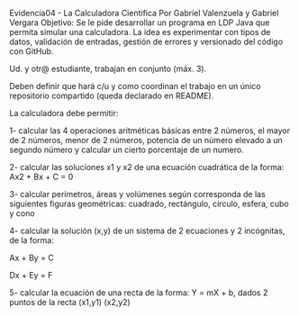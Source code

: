 Evidencia04 - La Calculadora Cientifica
Por Gabriel Valenzuela y Gabriel Vergara
Objetivo: Se le pide desarrollar un programa en LDP Java que permita simular una calculadora. La idea es experimentar con tipos de datos, validación de entradas, gestión de errores y versionado del código con GitHub.

Ud. y otr@ estudiante, trabajan en conjunto (máx. 3).

Deben definir que hará c/u y como coordinan el trabajo en un único repositorio compartido (queda declarado en README).

La calculadora debe permitir:

1- calcular las 4 operaciones aritméticas básicas entre 2 números, el mayor de 2 números,  menor de 2 números, potencia de un número elevado a un segundo número y calcular un cierto porcentaje de un numero.

2- calcular las soluciones x1 y x2 de una ecuación cuadrática de la forma: Ax2 + Bx + C = 0

3- calcular perímetros, áreas y volúmenes según corresponda de las siguientes figuras geométricas: cuadrado, rectángulo, círculo, esfera, cubo y cono

4- calcular la solución (x,y) de un sistema de 2 ecuaciones y 2 incógnitas, de la forma: 

Ax + By = C

Dx + Ey = F

5- calcular la ecuación de una recta de la forma: Y = mX + b, dados 2 puntos de la recta (x1,y1) (x2,y2) 

